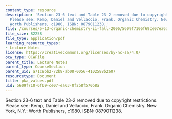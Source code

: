 ```yaml
---
content_type: resource
description: 'Section 23-6 text and Table 23-2 removed due to copyright restrictions.
  Please see: Kemp, Daniel and Vellaccio, Frank. Organic Chemistry. New York, N.Y.:
  Worth Publishers, c1980. ISBN: 0879011238.'
file: /courses/5-13-organic-chemistry-ii-fall-2006/5609f7106f69ce07ea630f2b8f570b8a_pka_values.pdf
file_size: 82258
file_type: application/pdf
learning_resource_types:
- Lecture Notes
license: https://creativecommons.org/licenses/by-nc-sa/4.0/
ocw_type: OCWFile
parent_title: Lecture Notes
parent_type: CourseSection
parent_uid: a71c9bb2-72b8-ab08-0056-4102588b2607
resourcetype: Document
title: pka_values.pdf
uid: 5609f710-6f69-ce07-ea63-0f2b8f570b8a
---
```

Section 23-6 text and Table 23-2 removed due to copyright restrictions. Please see: Kemp, Daniel and Vellaccio, Frank. Organic Chemistry. New York, N.Y.: Worth Publishers, c1980. ISBN: 0879011238.